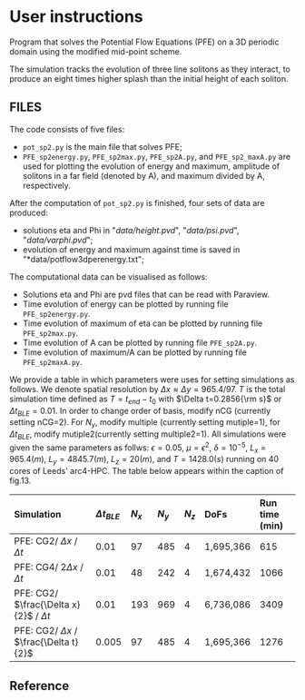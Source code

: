 # User instructions

Program that solves the Potential Flow Equations (PFE) on a 3D periodic domain using the modified mid-point scheme.

The simulation tracks the evolution of three line solitons as they interact, 
to produce an eight times higher splash than the initial height of each soliton.

## FILES

The code consists of five files:
- `pot_sp2.py` is the main file that solves PFE;
- `PFE_sp2energy.py`, `PFE_sp2max.py`, `PFE_sp2A.py`, and `PFE_sp2_maxA.py` are used for plotting the evolution of energy and maximum, amplitude of solitons in a far field (denoted by A), and maximum divided by A, respectively.

After the computation of `pot_sp2.py` is finished, four sets of data are produced:
- solutions eta and Phi in "*data/height.pvd*", "*data/psi.pvd*", "*data/varphi.pvd*";
- evolution of energy and maximum against time is saved in "*data/potflow3dperenergy.txt";


The computational data can be visualised as follows:
- Solutions eta and Phi are pvd files that can be read with Paraview.
- Time evolution of energy can be plotted by running file `PFE_sp2energy.py`.
- Time evolution of maximum of eta can be plotted by running file `PFE_sp2max.py`.
- Time evolution of A can be plotted by running file `PFE_sp2A.py`.
- Time evolution of maximum/A can be plotted by running file `PFE_sp2maxA.py`.

We provide a table in which parameters were uses for setting simulations as follows. We denote spatial resolution by $\Delta x\approx\Delta y=965.4/97$. $T$ is the total simulation time defined as $T=t_{end}-t_{0}$ with $\Delta t=0.2856{\rm s}$ or $\Delta t_{BLE}=0.01$.  In order to change order of basis, modify nCG (currently setting nCG=2). For $N_y$, modify multiple (currently setting mutiple=1), for $\Delta t_{BLE}$, modify mutiple2(currently setting multiple2=1).  All simulations were given the same parameters as follws: $\epsilon=0.05$, $\mu=\epsilon^2$, $\delta=10^{-5}$, $L_x=965.4 (m)$, $L_y=4845.7 (m)$, $L_z=20 (m)$, and $T=1428.0 (s)$ running on 40 cores of Leeds' arc4-HPC. The table below appears within the caption of fig.13.
  
Simulation  |$\Delta t_{BLE}$ | $N_x$ | $N_y$ |$N_z$|DoFs |Run time (min)  
 :---           | :---    |:---   |:---| :---|:---|:---
PFE: CG2/ $\Delta x$ / $\Delta t$ |0.01  | 97 | 485 | 4|1,695,366|615
PFE: CG4/ $2\Delta x$ / $\Delta t$ |0.01  | 48 | 242 | 4|1,674,432|1066
PFE: CG2/ $\frac{\Delta x}{2}$ / $\Delta t$ |0.01  | 193 | 969 | 4|6,736,086|3409
PFE: CG2/ $\Delta x$ / $\frac{\Delta t}{2}$ |0.005  | 97 | 485 | 4|1,695,366|1276
## Reference
